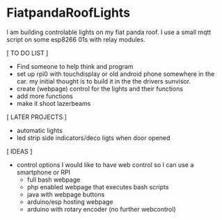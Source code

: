 # FiatpandaRoofLights
I am building controlable lights on my fiat panda roof. I use a small mqtt script on some esp8266 01s with relay modules.

[ TO DO LIST ]
- Find someone to help think and program
- set up rpi0 with touchdisplay or old android phone somewhere in the car. my initial thought is to build it in the the drivers sunvisor.
- create (webpage) control for the lights and their functions
- add more functions
- make it shoot lazerbeams

[ LATER PROJECTS ]
- automatic lights
- led strip side indicators/deco ligts when door opened

[ IDEAS ]
- control options
  I would like to have web control so I can use a smartphone or RPI
  - full bash webpage
  - php enabled webpage that executes bash scripts
  - java with webpage buttons
  - arduino/esp hosting webpage
  - arduino with rotary encoder (no further webcontrol)
